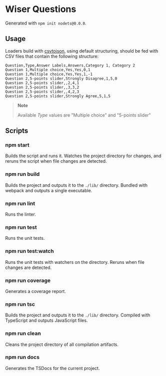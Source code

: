 # Wiser Questions

Generated with `npm init nodets@0.0.0`.

## Usage

Loaders build with [csvtojson](https://www.npmjs.com/package/csvtojson), using default structuring, should be fed with CSV files that contain the following structure:

```csv
Question,Type,Answer Labels,Answers,Category 1, Category 2
Question 1,Multiple choice,Yes,Yes,0,1
Question 1,Multiple choice,Yes,Yes,1,-1
Question 2,5-points slider,Strongly Disagree,1,5,0
Question 2,5-points slider,,2,4,1
Question 2,5-points slider,,3,3,2
Question 2,5-points slider,,4,2,3
Question 2,5-points slider,Strongly Agree,5,1,5
```
> **Note**
>
> Available _Type_ values are "Multiple choice" and "5-points slider"
## Scripts

### npm start
Builds the script and runs it. Watches the project directory for changes, and reruns the script when file changes are detected.

### npm run build
Builds the project and outputs it to the `./lib/` directory. Bundled with webpack and outputs a single executable.

### npm run lint
Runs the linter.

### npm run test
Runs the unit tests.

### npm run test:watch
Runs the unit tests with watchers on the directory. Reruns when file changes are detected.

### npm run coverage
Generates a coverage report.

### npm run tsc
Builds the project and outputs it to the `./lib/` directory. Compiled with TypeScript and outputs JavaScript files.

### npm run clean
Cleans the project directory of all compilation artifacts.

### npm run docs
Generates the TSDocs for the current project.
